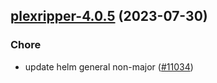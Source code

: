 

## [plexripper-4.0.5](https://github.com/truecharts/charts/compare/plexripper-4.0.4...plexripper-4.0.5) (2023-07-30)

### Chore

- update helm general non-major ([#11034](https://github.com/truecharts/charts/issues/11034))
  
  